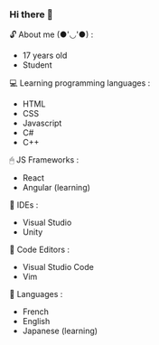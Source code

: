 ### Hi there 👋
<!--
**Rurucchi/Rurucchi** is a ✨ _special_ ✨ repository because its `README.md` (this file) appears on your GitHub profile.
-->

🔓 About me (●'◡'●) :
- 17 years old
- Student

💻 Learning programming languages :
- HTML
- CSS
- Javascript
- C#
- C++

🖱 JS Frameworks :
- React
- Angular (learning)

🍚 IDEs :
- Visual Studio
- Unity

🍙 Code Editors :
- Visual Studio Code
- Vim

📱 Languages : 
- French
- English
- Japanese (learning)
